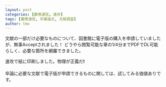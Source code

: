 ```yaml
---
layout: post
categories: [慶應通信, 進捗]
tags: [慶應通信, 卒業論文, 文献調査]
author: tmo
---
```

文献の一部だけ必要なものについて、図書館に電子版の購入を申請していましたが、無事Acceptされました！
どうやら閲覧可能な章の1/4分までPDFでDL可能らしく、必要な箇所を網羅できました。

速攻で紙に印刷しました。物理が正義だ❗️

卒論に必要な文献で電子版が申請できるものに関しては、試してみる価値ありです。